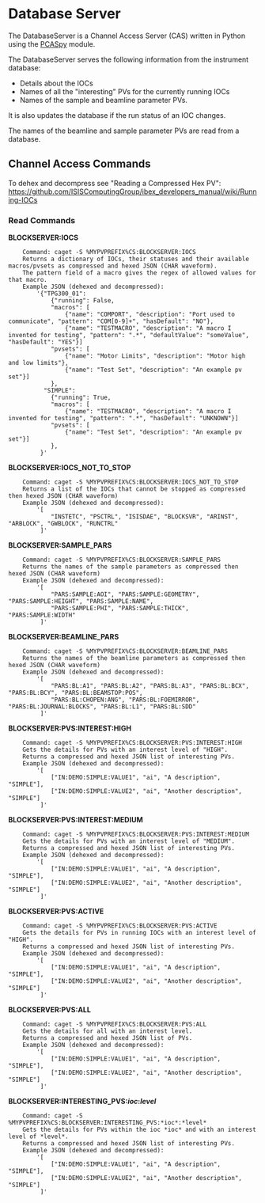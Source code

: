 # Database Server 

The DatabaseServer is a Channel Access Server (CAS) written in Python using the [PCASpy](https://code.google.com/archive/p/pcaspy/) module.

The DatabaseServer serves the following information from the instrument database:

* Details about the IOCs
* Names of all the "interesting" PVs for the currently running IOCs
* Names of the sample and beamline parameter PVs.

It is also updates the database if the run status of an IOC changes.

The names of the beamline and sample parameter PVs are read from a database.

## Channel Access Commands ##

To dehex and decompress see "Reading a Compressed Hex PV": https://github.com/ISISComputingGroup/ibex_developers_manual/wiki/Running-IOCs

### Read Commands ###

**BLOCKSERVER:IOCS**

```
    Command: caget -S %MYPVPREFIX%CS:BLOCKSERVER:IOCS
    Returns a dictionary of IOCs, their statuses and their available macros/pvsets as compressed and hexed JSON (CHAR waveform). 
    The pattern field of a macro gives the regex of allowed values for that macro.
    Example JSON (dehexed and decompressed):
        '{"TPG300_01": 
            {"running": False,
			"macros": [
				{"name": "COMPORT", "description": "Port used to communicate", "pattern": "COM[0-9]+", "hasDefault": "NO"},
				{"name": "TESTMACRO", "description": "A macro I invented for testing", "pattern": ".*", "defaultValue": "someValue", "hasDefault": "YES"}]
			"pvsets": [
				{"name": "Motor Limits", "description": "Motor high and low limits"},
				{"name": "Test Set", "description": "An example pv set"}]
			},
          "SIMPLE": 
            {"running": True,
			"macros": [
				{"name": "TESTMACRO", "description": "A macro I invented for testing", "pattern": ".*", "hasDefault": "UNKNOWN"}]
			"pvsets": [
				{"name": "Test Set", "description": "An example pv set"}]
			},
         }'
```

**BLOCKSERVER:IOCS_NOT_TO_STOP**

```
    Command: caget -S %MYPVPREFIX%CS:BLOCKSERVER:IOCS_NOT_TO_STOP
    Returns a list of the IOCs that cannot be stopped as compressed then hexed JSON (CHAR waveform)
    Example JSON (dehexed and decompressed):
        '[
            "INSTETC", "PSCTRL", "ISISDAE", "BLOCKSVR", "ARINST", "ARBLOCK", "GWBLOCK", "RUNCTRL"
         ]'
```

**BLOCKSERVER:SAMPLE_PARS**

```
    Command: caget -S %MYPVPREFIX%CS:BLOCKSERVER:SAMPLE_PARS
    Returns the names of the sample parameters as compressed then hexed JSON (CHAR waveform)
    Example JSON (dehexed and decompressed):
        '[
            "PARS:SAMPLE:AOI", "PARS:SAMPLE:GEOMETRY", "PARS:SAMPLE:HEIGHT", "PARS:SAMPLE:NAME",
            "PARS:SAMPLE:PHI", "PARS:SAMPLE:THICK", "PARS:SAMPLE:WIDTH"
         ]'
```

**BLOCKSERVER:BEAMLINE_PARS**

```
    Command: caget -S %MYPVPREFIX%CS:BLOCKSERVER:BEAMLINE_PARS
    Returns the names of the beamline parameters as compressed then hexed JSON (CHAR waveform)
    Example JSON (dehexed and decompressed):
        '[
            "PARS:BL:A1", "PARS:BL:A2", "PARS:BL:A3", "PARS:BL:BCX", "PARS:BL:BCY", "PARS:BL:BEAMSTOP:POS",
            "PARS:BL:CHOPEN:ANG", "PARS:BL:FOEMIRROR", "PARS:BL:JOURNAL:BLOCKS", "PARS:BL:L1", "PARS:BL:SDD"
         ]'
```

**BLOCKSERVER:PVS:INTEREST:HIGH**

```
    Command: caget -S %MYPVPREFIX%CS:BLOCKSERVER:PVS:INTEREST:HIGH
    Gets the details for PVs with an interest level of "HIGH".
    Returns a compressed and hexed JSON list of interesting PVs.
    Example JSON (dehexed and decompressed):
        '[
            ["IN:DEMO:SIMPLE:VALUE1", "ai", "A description", "SIMPLE"],
            ["IN:DEMO:SIMPLE:VALUE2", "ai", "Another description", "SIMPLE"]
         ]'
```

**BLOCKSERVER:PVS:INTEREST:MEDIUM**

```
    Command: caget -S %MYPVPREFIX%CS:BLOCKSERVER:PVS:INTEREST:MEDIUM
    Gets the details for PVs with an interest level of "MEDIUM".
    Returns a compressed and hexed JSON list of interesting PVs.
    Example JSON (dehexed and decompressed):
        '[
            ["IN:DEMO:SIMPLE:VALUE1", "ai", "A description", "SIMPLE"],
            ["IN:DEMO:SIMPLE:VALUE2", "ai", "Another description", "SIMPLE"]
         ]'
```

**BLOCKSERVER:PVS:ACTIVE**

```
    Command: caget -S %MYPVPREFIX%CS:BLOCKSERVER:PVS:ACTIVE
    Gets the details for PVs in running IOCs with an interest level of "HIGH".
    Returns a compressed and hexed JSON list of interesting PVs.
    Example JSON (dehexed and decompressed):
        '[
            ["IN:DEMO:SIMPLE:VALUE1", "ai", "A description", "SIMPLE"],
            ["IN:DEMO:SIMPLE:VALUE2", "ai", "Another description", "SIMPLE"]
         ]'
```

**BLOCKSERVER:PVS:ALL**

```
    Command: caget -S %MYPVPREFIX%CS:BLOCKSERVER:PVS:ALL
    Gets the details for all with an interest level.
    Returns a compressed and hexed JSON list of PVs.
    Example JSON (dehexed and decompressed):
        '[
            ["IN:DEMO:SIMPLE:VALUE1", "ai", "A description", "SIMPLE"],
            ["IN:DEMO:SIMPLE:VALUE2", "ai", "Another description", "SIMPLE"]
         ]'
```

**BLOCKSERVER:INTERESTING_PVS:_ioc_:_level_**

```
    Command: caget -S %MYPVPREFIX%CS:BLOCKSERVER:INTERESTING_PVS:*ioc*:*level*
    Gets the details for PVs within the ioc *ioc* and with an interest level of *level*.
    Returns a compressed and hexed JSON list of interesting PVs.
    Example JSON (dehexed and decompressed):
        '[
            ["IN:DEMO:SIMPLE:VALUE1", "ai", "A description", "SIMPLE"],
            ["IN:DEMO:SIMPLE:VALUE2", "ai", "Another description", "SIMPLE"]
         ]'
```		 
